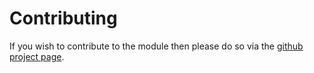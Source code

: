 # Contributing

If you wish to contribute to the module then please do so via the
[github project page](https://github.com/axllent/silverstripe-meta-editor).
